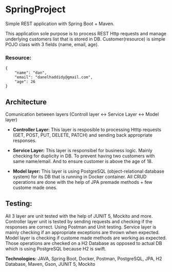 # SpringProject

Simple REST application with Spring Boot + Maven. 

This application sole purpose is to process REST Http requests and manage underlying customers list that is stored in DB.
Customer(resource) is simple POJO class with 3 fields (name, email, age).

### Resource:
```
{
    "name": "dan",
    "email": "danelhaddidy@gmail.com",
    "age": 26
}
```
## Architecture

Comunication between layers
(Controll layer <-> Service Layer <-> Model layer)

* **Controller Layer:** This layer is resposible to processing Htttp requests (GET, POST, PUT, DELETE, PATCH) and sending back appropriate responses.

* **Service Layer:** This layer is responsibel for business logic. Mainly checking for duplicity in DB. 
To prevent having two customers with same name/email. And to ensure customer is above the age of 18.  

* **Model layer:** This layer is using PostgreSQL (object-relational database system) for its DB that is running in Docker container.
All CRUD operations are done with the help of JPA premade methods + few custome made ones.

## Testing: 
All 3 layer are unit tested with the help of JUNIT 5, Mockito and more.
Controller layer unit is tested by sending requests and checking if the responses are correct. Using Postman and Unit testing.
Service layer is mainly checking if an appropriate exceptions are thrown when expected.
Model layer is checking if custome made methods are working as expected. Those operations are checked on a H2 Database as opposed to actual DB which is using PostgreSQL because H2 is swift.

**Technologies:** JAVA, Spring Boot, Docker, Postman, PostgreSQL, JPA, H2 Database, Maven, Gson, JUNIT 5, Mockito
